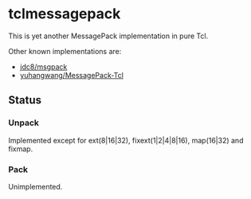 # tclmessagepack

This is yet another MessagePack implementation in pure Tcl.

Other known implementations are:

* [jdc8/msgpack](https://github.com/jdc8/msgpack)
* [yuhangwang/MessagePack-Tcl](https://github.com/yuhangwang/MessagePack-Tcl)

## Status

### Unpack

Implemented except for ext(8|16|32), fixext(1|2|4|8|16), map(16|32) and fixmap.

### Pack

Unimplemented.
